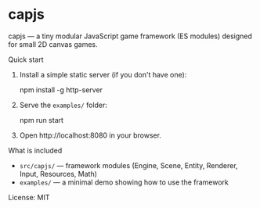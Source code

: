 # capjs

capjs — a tiny modular JavaScript game framework (ES modules) designed for small 2D canvas games.

Quick start

1. Install a simple static server (if you don't have one):

   npm install -g http-server

2. Serve the `examples/` folder:

   npm run start

3. Open http://localhost:8080 in your browser.

What is included

- `src/capjs/` — framework modules (Engine, Scene, Entity, Renderer, Input, Resources, Math)
- `examples/` — a minimal demo showing how to use the framework

License: MIT
